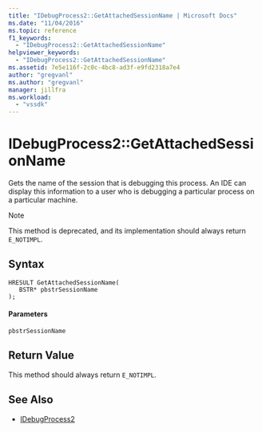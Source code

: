 ```yaml
---
title: "IDebugProcess2::GetAttachedSessionName | Microsoft Docs"
ms.date: "11/04/2016"
ms.topic: reference
f1_keywords:
  - "IDebugProcess2::GetAttachedSessionName"
helpviewer_keywords:
  - "IDebugProcess2::GetAttachedSessionName"
ms.assetid: 7e5e116f-2c0c-4bc8-ad3f-e9fd2318a7e4
author: "gregvanl"
ms.author: "gregvanl"
manager: jillfra
ms.workload:
  - "vssdk"
---
```

# IDebugProcess2::GetAttachedSessionName
Gets the name of the session that is debugging this process. An IDE can display this information to a user who is debugging a particular process on a particular machine.

> [!NOTE]
>  This method is deprecated, and its implementation should always return `E_NOTIMPL`.

## Syntax

```
HRESULT GetAttachedSessionName(
   BSTR* pbstrSessionName
);
```

#### Parameters
 `pbstrSessionName`

## Return Value
 This method should always return `E_NOTIMPL`.

## See Also
- [IDebugProcess2](../../../extensibility/debugger/reference/idebugprocess2.md)